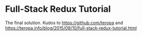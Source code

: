 Full-Stack Redux Tutorial
=========================

The final solution. Kudos to https://github.com/teropa and https://teropa.info/blog/2015/09/10/full-stack-redux-tutorial.html